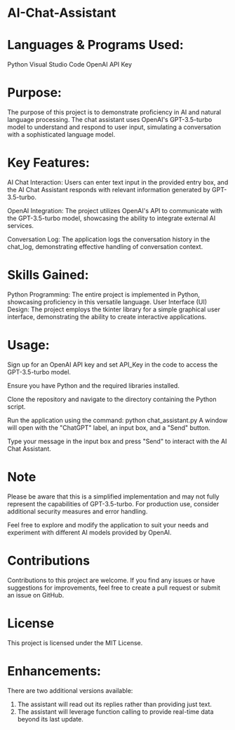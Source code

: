 # AI-Chat-Assistant

# Languages & Programs Used:
Python
Visual Studio Code
OpenAI API Key

# Purpose:
The purpose of this project is to demonstrate proficiency in AI and natural language processing. The chat assistant uses OpenAI's GPT-3.5-turbo model to understand and respond to user input, simulating a conversation with a sophisticated language model.

# Key Features:
AI Chat Interaction: Users can enter text input in the provided entry box, and the AI Chat Assistant responds with relevant information generated by GPT-3.5-turbo.

OpenAI Integration: The project utilizes OpenAI's API to communicate with the GPT-3.5-turbo model, showcasing the ability to integrate external AI services.

Conversation Log: The application logs the conversation history in the chat_log, demonstrating effective handling of conversation context.

# Skills Gained:
Python Programming: The entire project is implemented in Python, showcasing proficiency in this versatile language.
User Interface (UI) Design: The project employs the tkinter library for a simple graphical user interface, demonstrating the ability to create interactive applications.

# Usage:
Sign up for an OpenAI API key and set API_Key in the code to access the GPT-3.5-turbo model.

Ensure you have Python and the required libraries installed.

Clone the repository and navigate to the directory containing the Python script.

Run the application using the command: python chat_assistant.py
A window will open with the "ChatGPT" label, an input box, and a "Send" button.

Type your message in the input box and press "Send" to interact with the AI Chat Assistant.

# Note
Please be aware that this is a simplified implementation and may not fully represent the capabilities of GPT-3.5-turbo. For production use, consider additional security measures and error handling.

Feel free to explore and modify the application to suit your needs and experiment with different AI models provided by OpenAI.

# Contributions
Contributions to this project are welcome. If you find any issues or have suggestions for improvements, feel free to create a pull request or submit an issue on GitHub.

# License
This project is licensed under the MIT License.
# Enhancements:
There are two additional versions available:
1. The assistant will read out its replies rather than providing just text.
2. The assistant will leverage function calling to provide real-time data beyond its last update.
